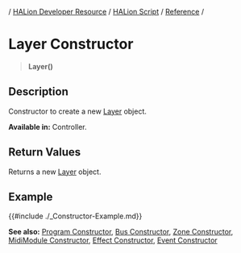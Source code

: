 / [HALion Developer Resource](../../HALion-Developer-Resource.md) / [HALion Script](./HALion-Script.md) / [Reference](./Reference.md) /

# Layer Constructor

>**Layer()**

## Description

Constructor to create a new [Layer](./Layer.md) object.

**Available in:** Controller.

## Return Values

Returns a new [Layer](./Layer.md) object.

## Example

{{#include ./_Constructor-Example.md}}

**See also:** [Program Constructor](./Program-Constructor.md), [Bus Constructor](./Bus-Constructor.md), [Zone Constructor](./Zone-Constructor.md), [MidiModule Constructor](./MidiModule-Constructor.md), [Effect Constructor](./Effect-Constructor.md), [Event Constructor](./Event-Constructor.md)